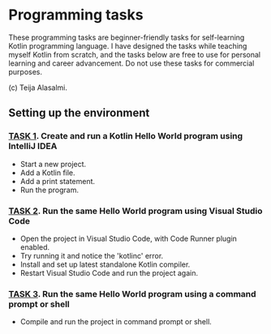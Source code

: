 # Programming tasks

These programming tasks are beginner-friendly tasks for self-learning Kotlin programming language. I have designed the tasks while teaching myself Kotlin from scratch, and the tasks below are free to use for personal learning and career advancement. Do not use these tasks for commercial purposes.

(c) Teija Alasalmi.

## Setting up the environment

### [TASK 1](#task-1). Create and run a Kotlin Hello World program using IntelliJ IDEA

- Start a new project.
- Add a Kotlin file.
- Add a print statement.
- Run the program.

### [TASK 2](#task-2). Run the same Hello World program using Visual Studio Code

- Open the project in Visual Studio Code, with Code Runner plugin enabled.
- Try running it and notice the 'kotlinc' error.
- Install and set up latest standalone Kotlin compiler.
- Restart Visual Studio Code and run the project again.

### [TASK 3](#task-3). Run the same Hello World program using a command prompt or shell

- Compile and run the project in command prompt or shell.
